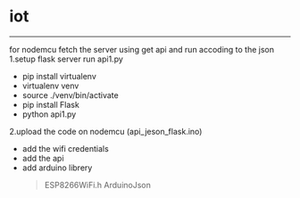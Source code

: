 # iot


---------------------
for nodemcu fetch the server using get api  and run accoding to the json
1.setup flask server run api1.py
  - pip install virtualenv
  - virtualenv venv
  - source ./venv/bin/activate
  - pip install Flask
  - python api1.py
    
2.upload the code on nodemcu (api_jeson_flask.ino)
  - add the wifi credentials
  - add the api
  - add arduino librery
      > ESP8266WiFi.h
      > ArduinoJson
